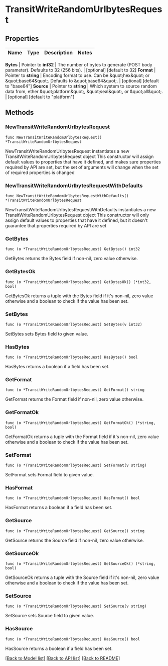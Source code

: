 # TransitWriteRandomUrlbytesRequest


## Properties

Name | Type | Description | Notes
------------ | ------------- | ------------- | -------------


**Bytes** | Pointer to **int32** | The number of bytes to generate (POST body parameter). Defaults to 32 (256 bits). | [optional] [default to 32]
**Format** | Pointer to **string** | Encoding format to use. Can be \&quot;hex\&quot; or \&quot;base64\&quot;. Defaults to \&quot;base64\&quot;. | [optional] [default to "base64"]
**Source** | Pointer to **string** | Which system to source random data from, ether \&quot;platform\&quot;, \&quot;seal\&quot;, or \&quot;all\&quot;. | [optional] [default to "platform"]



## Methods


### NewTransitWriteRandomUrlbytesRequest

`func NewTransitWriteRandomUrlbytesRequest() *TransitWriteRandomUrlbytesRequest`

NewTransitWriteRandomUrlbytesRequest instantiates a new TransitWriteRandomUrlbytesRequest object
This constructor will assign default values to properties that have it defined,
and makes sure properties required by API are set, but the set of arguments
will change when the set of required properties is changed

### NewTransitWriteRandomUrlbytesRequestWithDefaults

`func NewTransitWriteRandomUrlbytesRequestWithDefaults() *TransitWriteRandomUrlbytesRequest`

NewTransitWriteRandomUrlbytesRequestWithDefaults instantiates a new TransitWriteRandomUrlbytesRequest object
This constructor will only assign default values to properties that have it defined,
but it doesn't guarantee that properties required by API are set


### GetBytes

`func (o *TransitWriteRandomUrlbytesRequest) GetBytes() int32`

GetBytes returns the Bytes field if non-nil, zero value otherwise.

### GetBytesOk

`func (o *TransitWriteRandomUrlbytesRequest) GetBytesOk() (*int32, bool)`

GetBytesOk returns a tuple with the Bytes field if it's non-nil, zero value otherwise
and a boolean to check if the value has been set.

### SetBytes

`func (o *TransitWriteRandomUrlbytesRequest) SetBytes(v int32)`

SetBytes sets Bytes field to given value.


### HasBytes

`func (o *TransitWriteRandomUrlbytesRequest) HasBytes() bool`

HasBytes returns a boolean if a field has been set.




### GetFormat

`func (o *TransitWriteRandomUrlbytesRequest) GetFormat() string`

GetFormat returns the Format field if non-nil, zero value otherwise.

### GetFormatOk

`func (o *TransitWriteRandomUrlbytesRequest) GetFormatOk() (*string, bool)`

GetFormatOk returns a tuple with the Format field if it's non-nil, zero value otherwise
and a boolean to check if the value has been set.

### SetFormat

`func (o *TransitWriteRandomUrlbytesRequest) SetFormat(v string)`

SetFormat sets Format field to given value.


### HasFormat

`func (o *TransitWriteRandomUrlbytesRequest) HasFormat() bool`

HasFormat returns a boolean if a field has been set.




### GetSource

`func (o *TransitWriteRandomUrlbytesRequest) GetSource() string`

GetSource returns the Source field if non-nil, zero value otherwise.

### GetSourceOk

`func (o *TransitWriteRandomUrlbytesRequest) GetSourceOk() (*string, bool)`

GetSourceOk returns a tuple with the Source field if it's non-nil, zero value otherwise
and a boolean to check if the value has been set.

### SetSource

`func (o *TransitWriteRandomUrlbytesRequest) SetSource(v string)`

SetSource sets Source field to given value.


### HasSource

`func (o *TransitWriteRandomUrlbytesRequest) HasSource() bool`

HasSource returns a boolean if a field has been set.









[[Back to Model list]](../README.md#documentation-for-models) [[Back to API list]](../README.md#documentation-for-api-endpoints) [[Back to README]](../README.md)


